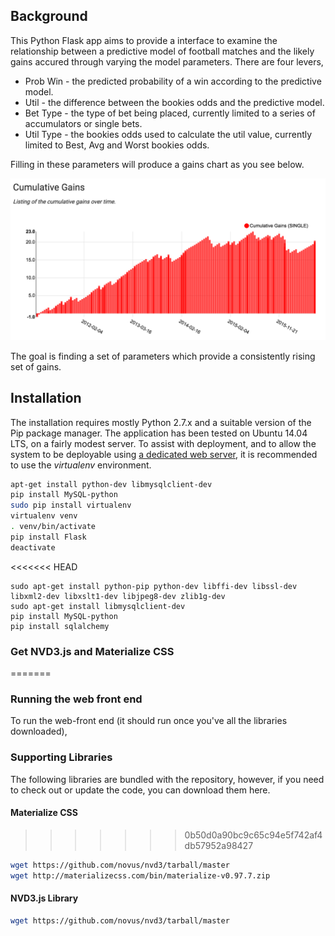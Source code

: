 ## Background
This Python Flask app aims to provide a interface to examine the relationship between a predictive model of football matches and the likely gains accured through varying the model parameters. There are four levers, 

- Prob Win - the predicted probability of a win according to the predictive model.
- Util - the difference between the bookies odds and the predictive model. 
- Bet Type - the type of bet being placed, currently limited to a series of accumulators or single bets.
- Util Type - the bookies odds used to calculate the util value, currently limited to Best, Avg and Worst bookies odds. 

Filling in these parameters will produce a gains chart as you see below. 

![Alt text](static/imgs/gains.png?raw=true "Title")

The goal is finding a set of parameters which provide a consistently rising set of gains. 

## Installation
The installation requires mostly Python 2.7.x and a suitable version of the Pip package manager. The application has been tested on Ubuntu 14.04 LTS, on a fairly modest server. To assist with deployment, and to allow the system to be deployable using [a dedicated web server](http://flask.pocoo.org/docs/0.11/deploying/mod_wsgi/), it is recommended to use the *virtualenv* environment. 

```bash
apt-get install python-dev libmysqlclient-dev
pip install MySQL-python
sudo pip install virtualenv
virtualenv venv
. venv/bin/activate
pip install Flask 
deactivate
```

<<<<<<< HEAD
```
sudo apt-get install python-pip python-dev libffi-dev libssl-dev libxml2-dev libxslt1-dev libjpeg8-dev zlib1g-dev
sudo apt-get install libmysqlclient-dev
pip install MySQL-python
pip install sqlalchemy
```


### Get NVD3.js and Materialize CSS
=======
### Running the web front end
To run the web-front end (it should run once you've all the libraries downloaded), 

### Supporting Libraries
The following libraries are bundled with the repository, however, if you need to check out or update the code, you can download them here. 

#### Materialize CSS
>>>>>>> 0b50d0a90bc9c65c94e5f742af4db57952a98427
```bash
wget https://github.com/novus/nvd3/tarball/master
wget http://materializecss.com/bin/materialize-v0.97.7.zip
```

#### NVD3.js Library
```bash
wget https://github.com/novus/nvd3/tarball/master
```
